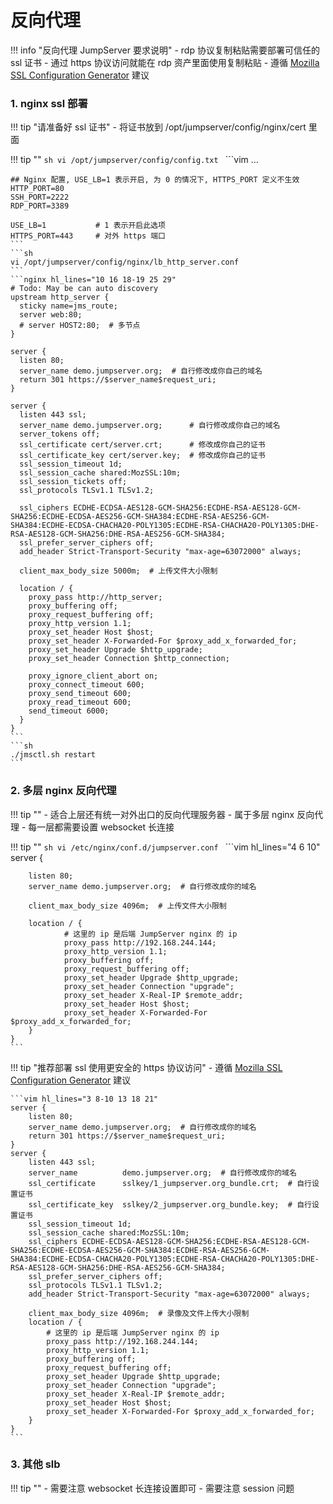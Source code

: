 # 反向代理

!!! info "反向代理 JumpServer 要求说明"
    - rdp 协议复制粘贴需要部署可信任的 ssl 证书
    - 通过 https 协议访问就能在 rdp 资产里面使用复制粘贴
    - 遵循 [Mozilla SSL Configuration Generator](https://ssl-config.mozilla.org/) 建议

### 1. nginx ssl 部署

!!! tip "请准备好 ssl 证书"
    - 将证书放到 /opt/jumpserver/config/nginx/cert 里面

!!! tip ""
    ```sh
    vi /opt/jumpserver/config/config.txt
    ```
    ```vim
    ...

    ## Nginx 配置, USE_LB=1 表示开启, 为 0 的情况下, HTTPS_PORT 定义不生效
    HTTP_PORT=80
    SSH_PORT=2222
    RDP_PORT=3389

    USE_LB=1           # 1 表示开启此选项
    HTTPS_PORT=443     # 对外 https 端口
    ```
    ```sh
    vi /opt/jumpserver/config/nginx/lb_http_server.conf
    ```
    ```nginx hl_lines="10 16 18-19 25 29"
    # Todo: May be can auto discovery
    upstream http_server {
      sticky name=jms_route;
      server web:80;
      # server HOST2:80;  # 多节点
    }

    server {
      listen 80;
      server_name demo.jumpserver.org;  # 自行修改成你自己的域名
      return 301 https://$server_name$request_uri;
    }

    server {
      listen 443 ssl;
      server_name demo.jumpserver.org;      # 自行修改成你自己的域名
      server_tokens off;
      ssl_certificate cert/server.crt;      # 修改成你自己的证书
      ssl_certificate_key cert/server.key;  # 修改成你自己的证书
      ssl_session_timeout 1d;
      ssl_session_cache shared:MozSSL:10m;
      ssl_session_tickets off;
      ssl_protocols TLSv1.1 TLSv1.2;

      ssl_ciphers ECDHE-ECDSA-AES128-GCM-SHA256:ECDHE-RSA-AES128-GCM-SHA256:ECDHE-ECDSA-AES256-GCM-SHA384:ECDHE-RSA-AES256-GCM-SHA384:ECDHE-ECDSA-CHACHA20-POLY1305:ECDHE-RSA-CHACHA20-POLY1305:DHE-RSA-AES128-GCM-SHA256:DHE-RSA-AES256-GCM-SHA384;
      ssl_prefer_server_ciphers off;
      add_header Strict-Transport-Security "max-age=63072000" always;

      client_max_body_size 5000m;  # 上传文件大小限制

      location / {
        proxy_pass http://http_server;
        proxy_buffering off;
        proxy_request_buffering off;
        proxy_http_version 1.1;
        proxy_set_header Host $host;
        proxy_set_header X-Forwarded-For $proxy_add_x_forwarded_for;
        proxy_set_header Upgrade $http_upgrade;
        proxy_set_header Connection $http_connection;

        proxy_ignore_client_abort on;
        proxy_connect_timeout 600;
        proxy_send_timeout 600;
        proxy_read_timeout 600;
        send_timeout 6000;
      }
    }
    ```
    ```sh
    ./jmsctl.sh restart
    ```

### 2. 多层 nginx 反向代理

!!! tip ""
    - 适合上层还有统一对外出口的反向代理服务器
    - 属于多层 nginx 反向代理
    - 每一层都需要设置 websocket 长连接

!!! tip ""
    ```sh
    vi /etc/nginx/conf.d/jumpserver.conf
    ```
    ```vim hl_lines="4 6 10"
    server {

        listen 80;
        server_name demo.jumpserver.org;  # 自行修改成你的域名

        client_max_body_size 4096m;  # 上传文件大小限制

        location / {
                # 这里的 ip 是后端 JumpServer nginx 的 ip
                proxy_pass http://192.168.244.144;
                proxy_http_version 1.1;
                proxy_buffering off;
                proxy_request_buffering off;
                proxy_set_header Upgrade $http_upgrade;
                proxy_set_header Connection "upgrade";
                proxy_set_header X-Real-IP $remote_addr;
                proxy_set_header Host $host;
                proxy_set_header X-Forwarded-For $proxy_add_x_forwarded_for;
        }
    }
    ```

!!! tip "推荐部署 ssl 使用更安全的 https 协议访问"
    - 遵循 [Mozilla SSL Configuration Generator](https://ssl-config.mozilla.org/) 建议

    ```vim hl_lines="3 8-10 13 18 21"
    server {
        listen 80;
        server_name demo.jumpserver.org;  # 自行修改成你的域名
        return 301 https://$server_name$request_uri;
    }
    server {
        listen 443 ssl;
        server_name          demo.jumpserver.org;  # 自行修改成你的域名
        ssl_certificate      sslkey/1_jumpserver.org_bundle.crt;  # 自行设置证书
        ssl_certificate_key  sslkey/2_jumpserver.org_bundle.key;  # 自行设置证书
        ssl_session_timeout 1d;
        ssl_session_cache shared:MozSSL:10m;
        ssl_ciphers ECDHE-ECDSA-AES128-GCM-SHA256:ECDHE-RSA-AES128-GCM-SHA256:ECDHE-ECDSA-AES256-GCM-SHA384:ECDHE-RSA-AES256-GCM-SHA384:ECDHE-ECDSA-CHACHA20-POLY1305:ECDHE-RSA-CHACHA20-POLY1305:DHE-RSA-AES128-GCM-SHA256:DHE-RSA-AES256-GCM-SHA384;
        ssl_prefer_server_ciphers off;
        ssl_protocols TLSv1.1 TLSv1.2;
        add_header Strict-Transport-Security "max-age=63072000" always;

        client_max_body_size 4096m;  # 录像及文件上传大小限制
        location / {
            # 这里的 ip 是后端 JumpServer nginx 的 ip
            proxy_pass http://192.168.244.144;
            proxy_http_version 1.1;
            proxy_buffering off;
            proxy_request_buffering off;
            proxy_set_header Upgrade $http_upgrade;
            proxy_set_header Connection "upgrade";
            proxy_set_header X-Real-IP $remote_addr;
            proxy_set_header Host $host;
            proxy_set_header X-Forwarded-For $proxy_add_x_forwarded_for;
        }
    }
    ```

### 3. 其他 slb

!!! tip ""
    - 需要注意 websocket 长连接设置即可
    - 需要注意 session 问题
